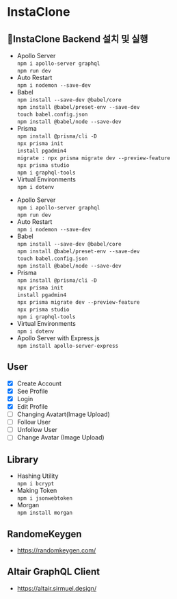 # InstaClone

## 🚀InstaClone Backend 설치 및 실행


- Apollo Server  
  `npm i apollo-server graphql`  
  `npm run dev`
- Auto Restart  
  `npm i nodemon --save-dev`
- Babel  
  `npm install --save-dev @babel/core`  
  `npm install @babel/preset-env --save-dev`  
  `touch babel.config.json`  
  `npm install @babel/node --save-dev`
- Prisma  
  `npm install @prisma/cli -D`  
  `npx prisma init`  
  `install pgadmin4`  
  `migrate : npx prisma migrate dev --preview-feature`  
  `npx prisma studio`  
  `npm i graphql-tools`
- Virtual Environments  
   `npm i dotenv`

* Apollo Server  
  `npm i apollo-server graphql`  
  `npm run dev`
* Auto Restart  
  `npm i nodemon --save-dev`
* Babel  
  `npm install --save-dev @babel/core`  
  `npm install @babel/preset-env --save-dev`  
  `touch babel.config.json`  
  `npm install @babel/node --save-dev`
* Prisma  
  `npm install @prisma/cli -D`  
  `npx prisma init`  
  `install pgadmin4`  
  `npx prisma migrate dev --preview-feature`  
  `npx prisma studio`  
  `npm i graphql-tools`
* Virtual Environments  
  `npm i dotenv`
* Apollo Server with Express.js  
`npm install apollo-server-express`  

## User

- [x] Create Account
- [x] See Profile
- [x] Login
- [x] Edit Profile
- [ ] Changing Avatart(Image Upload)
- [ ] Follow User
- [ ] Unfollow User
- [ ] Change Avatar (Image Upload)

## Library

- Hashing Utility  
  `npm i bcrypt`
- Making Token  
  `npm i jsonwebtoken`
- Morgan  
`npm install morgan`


## RandomeKeygen

- https://randomkeygen.com/

## Altair GraphQL Client

- https://altair.sirmuel.design/
